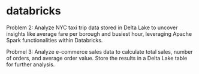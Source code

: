 # databricks

Problem 2: Analyze NYC taxi trip data stored in Delta Lake to uncover insights like average fare per borough and busiest hour, leveraging Apache Spark functionalities within Databricks.

Probmel 3: Analyze e-commerce sales data to calculate total sales, number of orders, and average order value. Store the results in a Delta Lake table for further analysis.
